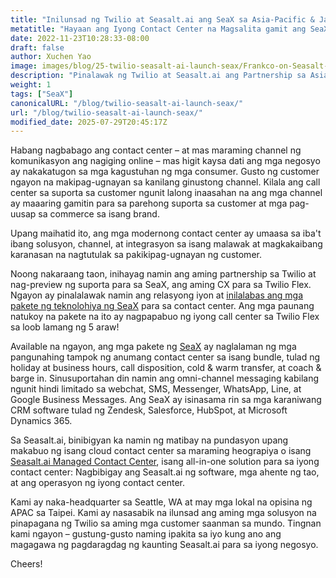 ```yaml
---
title: "Inilunsad ng Twilio at Seasalt.ai ang SeaX sa Asia-Pacific & Japan"
metatitle: "Hayaan ang Iyong Contact Center na Magsalita gamit ang SeaX Voice Intelligence"
date: 2022-11-23T10:28:33-08:00
draft: false
author: Xuchen Yao
image: images/blog/25-twilio-seasalt-ai-launch-seax/Frankco-on-Seasalt-ai-parternship.png
description: "Pinalawak ng Twilio at Seasalt.ai ang Partnership sa Asia Pacific & Japan upang Bumuo ng Multi-Country Cloud Contact Centers"
weight: 1
tags: ["SeaX"]
canonicalURL: "/blog/twilio-seasalt-ai-launch-seax/"
url: "/blog/twilio-seasalt-ai-launch-seax/"
modified_date: 2025-07-29T20:45:17Z
---
```


Habang nagbabago ang contact center – at mas maraming channel ng komunikasyon ang nagiging online – mas higit kaysa dati ang mga negosyo ay nakakatugon sa mga kagustuhan ng mga consumer. Gusto ng customer ngayon na makipag-ugnayan sa kanilang ginustong channel. Kilala ang call center sa suporta sa customer ngunit lalong inaasahan na ang mga channel ay maaaring gamitin para sa parehong suporta sa customer at mga pag-uusap sa commerce sa isang brand.

Upang maihatid ito, ang mga modernong contact center ay umaasa sa iba't ibang solusyon, channel, at integrasyon sa isang malawak at magkakaibang karanasan na nagtutulak sa pakikipag-ugnayan ng customer.

Noong nakaraang taon, inihayag namin ang aming partnership sa Twilio at nag-preview ng suporta para sa SeaX, ang aming CX para sa Twilio Flex. Ngayon ay pinalalawak namin ang relasyong iyon at [inilalabas ang mga pakete ng teknolohiya ng SeaX](https://www.twilio.com/press/releases/twilio-and-seasaltai-expand-partnership-in-apj) para sa contact center. Ang mga paunang natukoy na pakete na ito ay nagpapabuo ng iyong call center sa Twilio Flex sa loob lamang ng 5 araw!

Available na ngayon, ang mga pakete ng [SeaX](https://seax.seasalt.ai/?utm_source=blog/) ay naglalaman ng mga pangunahing tampok ng anumang contact center sa isang bundle, tulad ng holiday at business hours, call disposition, cold & warm transfer, at coach & barge in. Sinusuportahan din namin ang omni-channel messaging kabilang ngunit hindi limitado sa webchat, SMS, Messenger, WhatsApp, Line, at Google Business Messages. Ang SeaX ay isinasama rin sa mga karaniwang CRM software tulad ng Zendesk, Salesforce, HubSpot, at Microsoft Dynamics 365.

Sa Seasalt.ai, binibigyan ka namin ng matibay na pundasyon upang makabuo ng isang cloud contact center sa maraming heograpiya o isang [Seasalt.ai Managed Contact Center](https://seasalt.ai/managed-contact-center/), isang all-in-one solution para sa iyong contact center: Nagbibigay ang Seasalt.ai ng software, mga ahente ng tao, at ang operasyon ng iyong contact center.

Kami ay naka-headquarter sa Seattle, WA at may mga lokal na opisina ng APAC sa Taipei. Kami ay nasasabik na ilunsad ang aming mga solusyon na pinapagana ng Twilio sa aming mga customer saanman sa mundo. Tingnan kami ngayon – gustung-gusto naming ipakita sa iyo kung ano ang magagawa ng pagdaragdag ng kaunting Seasalt.ai para sa iyong negosyo.

Cheers!
